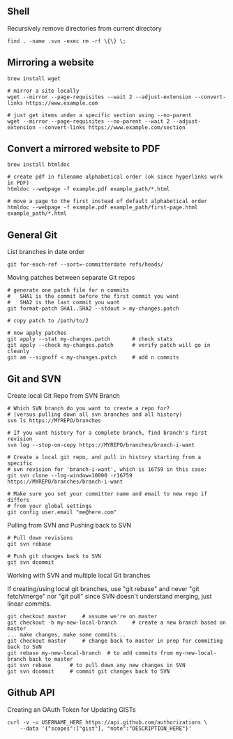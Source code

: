 ## Shell

Recursively remove directories from current directory

	find . -name .svn -exec rm -rf \{\} \;

## Mirroring a website

	brew install wget

	# mirror a site locally
	wget --mirror --page-requisites --wait 2 --adjust-extension --convert-links https://www.example.com

	# just get items under a specific section using --no-parent
	wget --mirror --page-requisites --no-parent --wait 2 --adjust-extension --convert-links https://www.example.com/section

## Convert a mirrored website to PDF

	brew install htmldoc

	# create pdf in filename alphabetical order (ok since hyperlinks work in PDF)
	htmldoc --webpage -f example.pdf example_path/*.html

	# move a page to the first instead of default alphabetical order
	htmldoc --webpage -f example.pdf example_path/first-page.html example_path/*.html

## General Git

List branches in date order

	git for-each-ref --sort=-committerdate refs/heads/

Moving patches between separate Git repos

	# generate one patch file for n commits
	#	SHA1 is the commit before the first commit you want
	#	SHA2 is the last commit you want
	git format-patch SHA1..SHA2 --stdout > my-changes.patch

	# copy patch to /path/to/2

	# now apply patches
	git apply --stat my-changes.patch 		# check stats
	git apply --check my-changes.patch 		# verify patch will go in cleanly
	git am --signoff < my-changes.patch 	# add n commits

## Git and SVN

Create local Git Repo from SVN Branch

	# Which SVN branch do you want to create a repo for?
	# (versus pulling down all svn branches and all history)
	svn ls https://MYREPO/branches

	# If you want history for a complete branch, find branch's first revision
	svn log --stop-on-copy https://MYREPO/branches/branch-i-want
	
	# Create a local git repo, and pull in history starting from a specific
	# svn revision for 'branch-i-want', which is 16759 in this case:
	git svn clone --log-window=10000 -r16759 https://MYREPO/branches/branch-i-want

	# Make sure you set your committer name and email to new repo if differs
	# from your global settings
	git config user.email "me@here.com"

Pulling from SVN and Pushing back to SVN

	# Pull down revisions
	git svn rebase

	# Push git changes back to SVN
	git svn dcommit

Working with SVN and multiple local Git branches

If creating/using local git branches, use "git rebase" and never "git fetch/merge"
nor "git pull" since SVN doesn't understand merging, just linear commits.

	git checkout master		# assume we're on master
	git checkout -b my-new-local-branch		# create a new branch based on master
	... make changes, make some commits...
	git checkout master		# change back to master in prep for commiting back to SVN
	git rebase my-new-local-branch 	# to add commits from my-new-local-branch back to master
	git svn rebase		# to pull down any new changes in SVN
	git svn dcommit		# commit git changes back to SVN

## Github API

Creating an OAuth Token for Updating GISTs

    curl -v -u USERNAME_HERE https://api.github.com/authorizations \
    	--data '{"scopes":["gist"], "note":"DESCRIPTION_HERE"}'